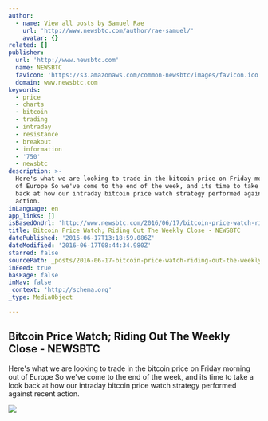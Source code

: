 ```yaml
---
author:
  - name: View all posts by Samuel Rae
    url: 'http://www.newsbtc.com/author/rae-samuel/'
    avatar: {}
related: []
publisher:
  url: 'http://www.newsbtc.com'
  name: NEWSBTC
  favicon: 'https://s3.amazonaws.com/common-newsbtc/images/favicon.ico'
  domain: www.newsbtc.com
keywords:
  - price
  - charts
  - bitcoin
  - trading
  - intraday
  - resistance
  - breakout
  - information
  - '750'
  - newsbtc
description: >-
  Here's what we are looking to trade in the bitcoin price on Friday morning out
  of Europe So we've come to the end of the week, and its time to take a look
  back at how our intraday bitcoin price watch strategy performed against recent
  action.
inLanguage: en
app_links: []
isBasedOnUrl: 'http://www.newsbtc.com/2016/06/17/bitcoin-price-watch-riding-weekly-close/'
title: Bitcoin Price Watch; Riding Out The Weekly Close - NEWSBTC
datePublished: '2016-06-17T13:18:59.086Z'
dateModified: '2016-06-17T08:44:34.980Z'
starred: false
sourcePath: _posts/2016-06-17-bitcoin-price-watch-riding-out-the-weekly-close-newsbtc.md
inFeed: true
hasPage: false
inNav: false
_context: 'http://schema.org'
_type: MediaObject

---
```

<article style=""><h1>Bitcoin Price Watch; Riding Out The Weekly Close - NEWSBTC</h1><p>Here's what we are looking to trade in the bitcoin price on Friday morning out of Europe So we've come to the end of the week, and its time to take a look back at how our intraday bitcoin price watch strategy performed against recent action.</p><img src="http://s3.amazonaws.com/main-newsbtc-images/2016/06/17092320/Screen-Shot-2016-06-17-at-10.20.59.png" /></article>